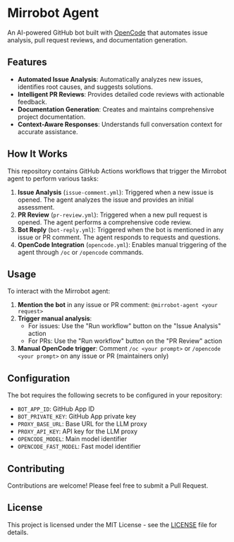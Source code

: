 # Mirrobot Agent

An AI-powered GitHub bot built with [OpenCode](https://opencode.ai) that automates issue analysis, pull request reviews, and documentation generation.

## Features

- **Automated Issue Analysis**: Automatically analyzes new issues, identifies root causes, and suggests solutions.
- **Intelligent PR Reviews**: Provides detailed code reviews with actionable feedback.
- **Documentation Generation**: Creates and maintains comprehensive project documentation.
- **Context-Aware Responses**: Understands full conversation context for accurate assistance.

## How It Works

This repository contains GitHub Actions workflows that trigger the Mirrobot agent to perform various tasks:

1. **Issue Analysis** (`issue-comment.yml`): Triggered when a new issue is opened. The agent analyzes the issue and provides an initial assessment.
2. **PR Review** (`pr-review.yml`): Triggered when a new pull request is opened. The agent performs a comprehensive code review.
3. **Bot Reply** (`bot-reply.yml`): Triggered when the bot is mentioned in any issue or PR comment. The agent responds to requests and questions.
4. **OpenCode Integration** (`opencode.yml`): Enables manual triggering of the agent through `/oc` or `/opencode` commands.

## Usage

To interact with the Mirrobot agent:

1. **Mention the bot** in any issue or PR comment: `@mirrobot-agent <your request>`
2. **Trigger manual analysis**:
   - For issues: Use the "Run workflow" button on the "Issue Analysis" action
   - For PRs: Use the "Run workflow" button on the "PR Review" action
3. **Manual OpenCode trigger**: Comment `/oc <your prompt>` or `/opencode <your prompt>` on any issue or PR (maintainers only)

## Configuration

The bot requires the following secrets to be configured in your repository:

- `BOT_APP_ID`: GitHub App ID
- `BOT_PRIVATE_KEY`: GitHub App private key
- `PROXY_BASE_URL`: Base URL for the LLM proxy
- `PROXY_API_KEY`: API key for the LLM proxy
- `OPENCODE_MODEL`: Main model identifier
- `OPENCODE_FAST_MODEL`: Fast model identifier

## Contributing

Contributions are welcome! Please feel free to submit a Pull Request.

## License

This project is licensed under the MIT License - see the [LICENSE](LICENSE) file for details.